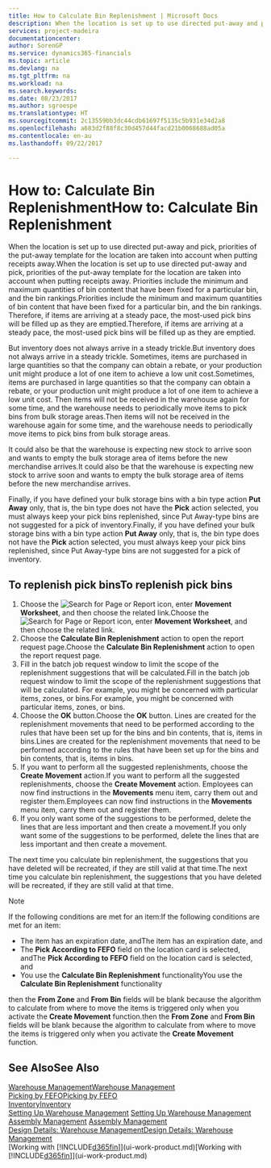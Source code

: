 ```yaml
---
title: How to Calculate Bin Replenishment | Microsoft Docs
description: When the location is set up to use directed put-away and pick, priorities of the put-away template for the location are taken into account when putting receipts away.
services: project-madeira
documentationcenter: 
author: SorenGP
ms.service: dynamics365-financials
ms.topic: article
ms.devlang: na
ms.tgt_pltfrm: na
ms.workload: na
ms.search.keywords: 
ms.date: 08/23/2017
ms.author: sgroespe
ms.translationtype: HT
ms.sourcegitcommit: 2c13559bb3dc44cdb61697f5135c5b931e34d2a8
ms.openlocfilehash: a683d2f88f8c30d457d44facd21b0068688ad05a
ms.contentlocale: en-au
ms.lasthandoff: 09/22/2017

---
```

# <a name="how-to-calculate-bin-replenishment"></a><span data-ttu-id="2020a-103">How to: Calculate Bin Replenishment</span><span class="sxs-lookup"><span data-stu-id="2020a-103">How to: Calculate Bin Replenishment</span></span>
<span data-ttu-id="2020a-104">When the location is set up to use directed put-away and pick, priorities of the put-away template for the location are taken into account when putting receipts away.</span><span class="sxs-lookup"><span data-stu-id="2020a-104">When the location is set up to use directed put-away and pick, priorities of the put-away template for the location are taken into account when putting receipts away.</span></span> <span data-ttu-id="2020a-105">Priorities include the minimum and maximum quantities of bin content that have been fixed for a particular bin, and the bin rankings.</span><span class="sxs-lookup"><span data-stu-id="2020a-105">Priorities include the minimum and maximum quantities of bin content that have been fixed for a particular bin, and the bin rankings.</span></span> <span data-ttu-id="2020a-106">Therefore, if items are arriving at a steady pace, the most-used pick bins will be filled up as they are emptied.</span><span class="sxs-lookup"><span data-stu-id="2020a-106">Therefore, if items are arriving at a steady pace, the most-used pick bins will be filled up as they are emptied.</span></span>  

<span data-ttu-id="2020a-107">But inventory does not always arrive in a steady trickle.</span><span class="sxs-lookup"><span data-stu-id="2020a-107">But inventory does not always arrive in a steady trickle.</span></span> <span data-ttu-id="2020a-108">Sometimes, items are purchased in large quantities so that the company can obtain a rebate, or your production unit might produce a lot of one item to achieve a low unit cost.</span><span class="sxs-lookup"><span data-stu-id="2020a-108">Sometimes, items are purchased in large quantities so that the company can obtain a rebate, or your production unit might produce a lot of one item to achieve a low unit cost.</span></span> <span data-ttu-id="2020a-109">Then items will not be received in the warehouse again for some time, and the warehouse needs to periodically move items to pick bins from bulk storage areas.</span><span class="sxs-lookup"><span data-stu-id="2020a-109">Then items will not be received in the warehouse again for some time, and the warehouse needs to periodically move items to pick bins from bulk storage areas.</span></span>  

<span data-ttu-id="2020a-110">It could also be that the warehouse is expecting new stock to arrive soon and wants to empty the bulk storage area of items before the new merchandise arrives.</span><span class="sxs-lookup"><span data-stu-id="2020a-110">It could also be that the warehouse is expecting new stock to arrive soon and wants to empty the bulk storage area of items before the new merchandise arrives.</span></span>  

<span data-ttu-id="2020a-111">Finally, if you have defined your bulk storage bins with a bin type action **Put Away** only, that is, the bin type does not have the **Pick** action selected, you must always keep your pick bins replenished, since Put Away-type bins are not suggested for a pick of inventory.</span><span class="sxs-lookup"><span data-stu-id="2020a-111">Finally, if you have defined your bulk storage bins with a bin type action **Put Away** only, that is, the bin type does not have the **Pick** action selected, you must always keep your pick bins replenished, since Put Away-type bins are not suggested for a pick of inventory.</span></span>  

## <a name="to-replenish-pick-bins"></a><span data-ttu-id="2020a-112">To replenish pick bins</span><span class="sxs-lookup"><span data-stu-id="2020a-112">To replenish pick bins</span></span>  
1.  <span data-ttu-id="2020a-113">Choose the ![Search for Page or Report](media/ui-search/search_small.png "Search for Page or Report icon") icon, enter **Movement Worksheet**, and then choose the related link.</span><span class="sxs-lookup"><span data-stu-id="2020a-113">Choose the ![Search for Page or Report](media/ui-search/search_small.png "Search for Page or Report icon") icon, enter **Movement Worksheet**, and then choose the related link.</span></span>  
2.  <span data-ttu-id="2020a-114">Choose the **Calculate Bin Replenishment** action to open the report request page.</span><span class="sxs-lookup"><span data-stu-id="2020a-114">Choose the **Calculate Bin Replenishment** action to open the report request page.</span></span>  
3.  <span data-ttu-id="2020a-115">Fill in the batch job request window to limit the scope of the replenishment suggestions that will be calculated.</span><span class="sxs-lookup"><span data-stu-id="2020a-115">Fill in the batch job request window to limit the scope of the replenishment suggestions that will be calculated.</span></span> <span data-ttu-id="2020a-116">For example, you might be concerned with particular items, zones, or bins.</span><span class="sxs-lookup"><span data-stu-id="2020a-116">For example, you might be concerned with particular items, zones, or bins.</span></span>  
4.  <span data-ttu-id="2020a-117">Choose the **OK** button.</span><span class="sxs-lookup"><span data-stu-id="2020a-117">Choose the **OK** button.</span></span> <span data-ttu-id="2020a-118">Lines are created for the replenishment movements that need to be performed according to the rules that have been set up for the bins and bin contents, that is, items in bins.</span><span class="sxs-lookup"><span data-stu-id="2020a-118">Lines are created for the replenishment movements that need to be performed according to the rules that have been set up for the bins and bin contents, that is, items in bins.</span></span>  
5.  <span data-ttu-id="2020a-119">If you want to perform all the suggested replenishments, choose the **Create Movement** action.</span><span class="sxs-lookup"><span data-stu-id="2020a-119">If you want to perform all the suggested replenishments, choose the **Create Movement** action.</span></span> <span data-ttu-id="2020a-120">Employees can now find instructions in the **Movements** menu item, carry them out and register them.</span><span class="sxs-lookup"><span data-stu-id="2020a-120">Employees can now find instructions in the **Movements** menu item, carry them out and register them.</span></span>  
6.  <span data-ttu-id="2020a-121">If you only want some of the suggestions to be performed, delete the lines that are less important and then create a movement.</span><span class="sxs-lookup"><span data-stu-id="2020a-121">If you only want some of the suggestions to be performed, delete the lines that are less important and then create a movement.</span></span>  

<span data-ttu-id="2020a-122">The next time you calculate bin replenishment, the suggestions that you have deleted will be recreated, if they are still valid at that time.</span><span class="sxs-lookup"><span data-stu-id="2020a-122">The next time you calculate bin replenishment, the suggestions that you have deleted will be recreated, if they are still valid at that time.</span></span>  

> [!NOTE]  
>  <span data-ttu-id="2020a-123">If the following conditions are met for an item:</span><span class="sxs-lookup"><span data-stu-id="2020a-123">If the following conditions are met for an item:</span></span>  
>   
>  -   <span data-ttu-id="2020a-124">The item has an expiration date, and</span><span class="sxs-lookup"><span data-stu-id="2020a-124">The item has an expiration date, and</span></span>  
> -   <span data-ttu-id="2020a-125">The **Pick According to FEFO** field on the location card is selected, and</span><span class="sxs-lookup"><span data-stu-id="2020a-125">The **Pick According to FEFO** field on the location card is selected, and</span></span>  
> -   <span data-ttu-id="2020a-126">You use the **Calculate Bin Replenishment** functionality</span><span class="sxs-lookup"><span data-stu-id="2020a-126">You use the **Calculate Bin Replenishment** functionality</span></span>  
>   
>  <span data-ttu-id="2020a-127">then the **From Zone** and **From Bin** fields will be blank because the algorithm to calculate from where to move the items is triggered only when you activate the **Create Movement** function.</span><span class="sxs-lookup"><span data-stu-id="2020a-127">then the **From Zone** and **From Bin** fields will be blank because the algorithm to calculate from where to move the items is triggered only when you activate the **Create Movement** function.</span></span>  

## <a name="see-also"></a><span data-ttu-id="2020a-128">See Also</span><span class="sxs-lookup"><span data-stu-id="2020a-128">See Also</span></span>  
[<span data-ttu-id="2020a-129">Warehouse Management</span><span class="sxs-lookup"><span data-stu-id="2020a-129">Warehouse Management</span></span>](warehouse-manage-warehouse.md)  
[<span data-ttu-id="2020a-130">Picking by FEFO</span><span class="sxs-lookup"><span data-stu-id="2020a-130">Picking by FEFO</span></span>](warehouse-picking-by-fefo.md)  
[<span data-ttu-id="2020a-131">Inventory</span><span class="sxs-lookup"><span data-stu-id="2020a-131">Inventory</span></span>](inventory-manage-inventory.md)  
<span data-ttu-id="2020a-132">[Setting Up Warehouse Management](warehouse-setup-warehouse.md)   </span><span class="sxs-lookup"><span data-stu-id="2020a-132">[Setting Up Warehouse Management](warehouse-setup-warehouse.md)   </span></span>  
<span data-ttu-id="2020a-133">[Assembly Management](assembly-assemble-items.md)  </span><span class="sxs-lookup"><span data-stu-id="2020a-133">[Assembly Management](assembly-assemble-items.md)  </span></span>  
[<span data-ttu-id="2020a-134">Design Details: Warehouse Management</span><span class="sxs-lookup"><span data-stu-id="2020a-134">Design Details: Warehouse Management</span></span>](design-details-warehouse-management.md)  
<span data-ttu-id="2020a-135">[Working with [!INCLUDE[d365fin](includes/d365fin_md.md)]](ui-work-product.md)</span><span class="sxs-lookup"><span data-stu-id="2020a-135">[Working with [!INCLUDE[d365fin](includes/d365fin_md.md)]](ui-work-product.md)</span></span>

